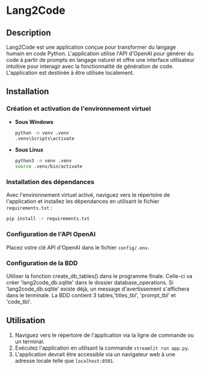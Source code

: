 
# Lang2Code

## Description
Lang2Code est une application conçue pour transformer du langage humain en code Python. L'application utilise l'API d'OpenAI pour générer du code à partir de prompts en langage naturel et offre une interface utilisateur intuitive pour interagir avec la fonctionnalité de génération de code. L'application est destinée à être utilisée localement.

## Installation

### Création et activation de l'environnement virtuel

- **Sous Windows**
  ```bash
  python -m venv .venv
  .venv\Scripts\activate
  ```

- **Sous Linux**
  ```bash
  python3 -m venv .venv
  source .venv/bin/activate
  ```

### Installation des dépendances
Avec l'environnement virtuel activé, naviguez vers le répertoire de l'application et installez les dépendances en utilisant le fichier `requirements.txt` :
   ```bash
   pip install -r requirements.txt
   ```

### Configuration de l'API OpenAI
Placez votre clé API d'OpenAI dans le fichier `config/.env`.

### Configuration de la BDD
Utiliser la fonction create_db_tables() dans le programme finale. Celle-ci va créer 'lang2code_db.sqlite' dans le dossier database_operations. Si 'lang2code_db.sqlite' existe déjà, un message d'avertissement s'affichera dans le terminale. La BDD contient 3 tables,'titles_tbl', 'prompt_tbl' et 'code_tbl'.

## Utilisation
1. Naviguez vers le répertoire de l'application via la ligne de commande ou un terminal.
2. Exécutez l'application en utilisant la commande `streamlit run app.py`.
3. L'application devrait être accessible via un navigateur web à une adresse locale telle que `localhost:8501`.
